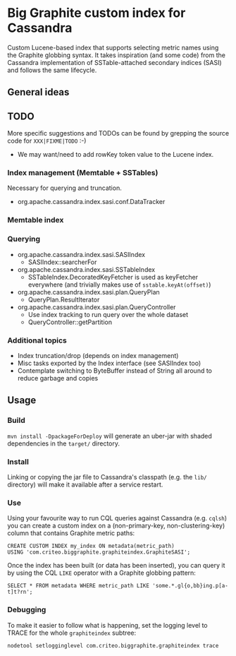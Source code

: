 # Big Graphite custom index for Cassandra

Custom Lucene-based index that supports selecting metric names using the
Graphite globbing syntax. It takes inspiration (and some code) from the
Cassandra implementation of SSTable-attached secondary indices (SASI) and
follows the same lifecycle.


## General ideas



## TODO

More specific suggestions and TODOs can be found by grepping the source code
for `XXX|FIXME|TODO` :-)

- We may want/need to add rowKey token value to the Lucene index.


### Index management (Memtable + SSTables)

Necessary for querying and truncation.

- org.apache.cassandra.index.sasi.conf.DataTracker


### Memtable index


### Querying

- org.apache.cassandra.index.sasi.SASIIndex
  - SASIIndex::searcherFor
- org.apache.cassandra.index.sasi.SSTableIndex
  - SSTableIndex.DecoratedKeyFetcher is used as keyFetcher everywhere (and
    trivially makes use of `sstable.keyAt(offset)`)
- org.apache.cassandra.index.sasi.plan.QueryPlan
  - QueryPlan.ResultIterator
- org.apache.cassandra.index.sasi.plan.QueryController
  - Use index tracking to run query over the whole dataset
  - QueryController::getPartition


### Additional topics

- Index truncation/drop (depends on index management)
- Misc tasks exported by the Index interface (see SASIIndex too)
- Contemplate switching to ByteBuffer instead of String all around to reduce
  garbage and copies


## Usage

### Build

`mvn install -DpackageForDeploy` will generate an uber-jar with shaded
dependencies in the `target/` directory.


### Install

Linking or copying the jar file to Cassandra's classpath (e.g. the `lib/`
directory) will make it available after a service restart.


### Use

Using your favourite way to run CQL queries against Cassandra (e.g. `cqlsh`) you
can create a custom index on a (non-primary-key, non-clustering-key) column that
contains Graphite metric paths:

```
CREATE CUSTOM INDEX my_index ON metadata(metric_path)
USING 'com.criteo.biggraphite.graphiteindex.GraphiteSASI';
```


Once the index has been built (or data has been inserted), you can query it by
using the CQL `LIKE` operator with a Graphite globbing pattern:

```
SELECT * FROM metadata WHERE metric_path LIKE 'some.*.gl{o,bb}ing.p[a-t]t?rn';
```


### Debugging

To make it easier to follow what is happening, set the logging level to TRACE
for the whole `graphiteindex` subtree:

```
nodetool setlogginglevel com.criteo.biggraphite.graphiteindex trace
```
